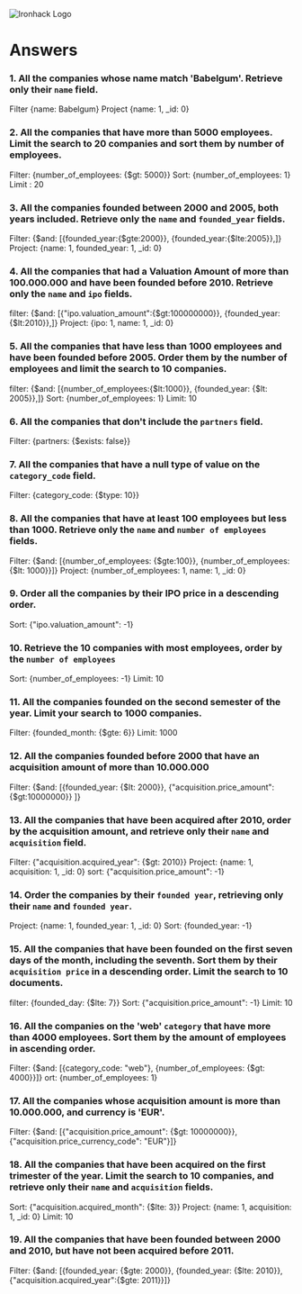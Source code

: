 ![Ironhack Logo](https://i.imgur.com/1QgrNNw.png)

# Answers

### 1. All the companies whose name match 'Babelgum'. Retrieve only their `name` field.

Filter {name: Babelgum} 
Project {name: 1, _id: 0}


### 2. All the companies that have more than 5000 employees. Limit the search to 20 companies and sort them by **number of employees**.

Filter: {number_of_employees: {$gt: 5000}} 
Sort: {number_of_employees: 1} 
Limit : 20


### 3. All the companies founded between 2000 and 2005, both years included. Retrieve only the `name` and `founded_year` fields.

Filter: {$and: [{founded_year:{$gte:2000}}, {founded_year:{$lte:2005}},]}
Project: {name: 1, founded_year: 1, _id: 0}


### 4. All the companies that had a Valuation Amount of more than 100.000.000 and have been founded before 2010. Retrieve only the `name` and `ipo` fields.

filter: {$and: [{"ipo.valuation_amount":{$gt:100000000}}, {founded_year:{$lt:2010}},]} 
Project: {ipo: 1, name: 1, _id: 0}


### 5. All the companies that have less than 1000 employees and have been founded before 2005. Order them by the number of employees and limit the search to 10 companies.

filter: {$and: [{number_of_employees:{$lt:1000}}, {founded_year: {$lt: 2005}},]} 
Sort: {number_of_employees: 1} Limit: 10


### 6. All the companies that don't include the `partners` field.

Filter: {partners: {$exists: false}}


### 7. All the companies that have a null type of value on the `category_code` field.

Filter: {category_code: {$type: 10}}


### 8. All the companies that have at least 100 employees but less than 1000. Retrieve only the `name` and `number of employees` fields.

Filter: {$and: [{number_of_employees: {$gte:100}}, {number_of_employees: {$lt: 1000}}]} 
Project: {number_of_employees: 1, name: 1, _id: 0}


### 9. Order all the companies by their IPO price in a descending order.

Sort: {"ipo.valuation_amount": -1}


### 10. Retrieve the 10 companies with most employees, order by the `number of employees`

Sort: {number_of_employees: -1} 
Limit: 10


### 11. All the companies founded on the second semester of the year. Limit your search to 1000 companies.

Filter: {founded_month: {$gte: 6}} 
Limit: 1000


### 12. All the companies founded before 2000 that have an acquisition amount of more than 10.000.000

Filter: {$and: [{founded_year: {$lt: 2000}}, {"acquisition.price_amount": {$gt:10000000}} ]}


### 13. All the companies that have been acquired after 2010, order by the acquisition amount, and retrieve only their `name` and `acquisition` field.

Filter: {"acquisition.acquired_year": {$gt: 2010}} Project: {name: 1, acquisition: 1, _id: 0} 
sort: {"acquisition.price_amount": -1}


### 14. Order the companies by their `founded year`, retrieving only their `name` and `founded year`.

Project: {name: 1, founded_year: 1, _id: 0} 
Sort: {founded_year: -1}


### 15. All the companies that have been founded on the first seven days of the month, including the seventh. Sort them by their `acquisition price` in a descending order. Limit the search to 10 documents.

filter: {founded_day: {$lte: 7}} 
Sort: {"acquisition.price_amount": -1} 
Limit: 10


### 16. All the companies on the 'web' `category` that have more than 4000 employees. Sort them by the amount of employees in ascending order.

Filter: {$and: [{category_code: "web"}, {number_of_employees: {$gt: 4000}}]} 
ort: {number_of_employees: 1}


### 17. All the companies whose acquisition amount is more than 10.000.000, and currency is 'EUR'.

Filter: {$and: [{"acquisition.price_amount": {$gt: 10000000}}, {"acquisition.price_currency_code": "EUR"}]}


### 18. All the companies that have been acquired on the first trimester of the year. Limit the search to 10 companies, and retrieve only their `name` and `acquisition` fields.

Sort: {"acquisition.acquired_month": {$lte: 3}} 
Project: {name: 1, acquisition: 1, _id: 0} 
Limit: 10


### 19. All the companies that have been founded between 2000 and 2010, but have not been acquired before 2011.

Filter: {$and: [{founded_year: {$gte: 2000}}, {founded_year: {$lte: 2010}}, {"acquisition.acquired_year":{$gte: 2011}}]}
